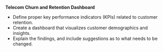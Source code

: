
**Telecom Churn and Retention Dashboard**

* Define proper key performance indicators (KPIs) related to customer retention.
* Create a dashboard that visualizes customer demographics and insights.
* Explain the findings, and include suggestions as to what needs to be changed.
